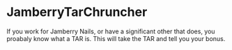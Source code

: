 # JamberryTarChruncher
If you work for Jamberry Nails, or have a significant other that does, you proabaly know what a TAR is. This will take the TAR and tell you your bonus. 
